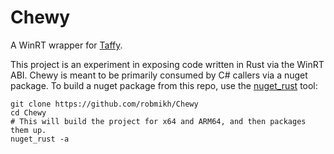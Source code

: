 # Chewy
A WinRT wrapper for [Taffy](https://github.com/DioxusLabs/taffy).

This project is an experiment in exposing code written in Rust via the WinRT ABI. Chewy is meant to be primarily consumed by C# callers via a nuget package. To build a nuget package from this repo, use the [nuget_rust](https://github.com/robmikh/nuget_rust) tool:

```console
git clone https://github.com/robmikh/Chewy
cd Chewy
# This will build the project for x64 and ARM64, and then packages them up.
nuget_rust -a
```
